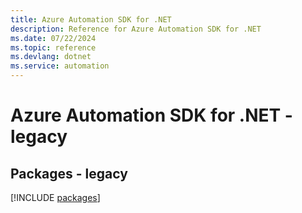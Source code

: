```yaml
---
title: Azure Automation SDK for .NET
description: Reference for Azure Automation SDK for .NET
ms.date: 07/22/2024
ms.topic: reference
ms.devlang: dotnet
ms.service: automation
---
```

# Azure Automation SDK for .NET - legacy
## Packages - legacy
[!INCLUDE [packages](automation-index.md)]
